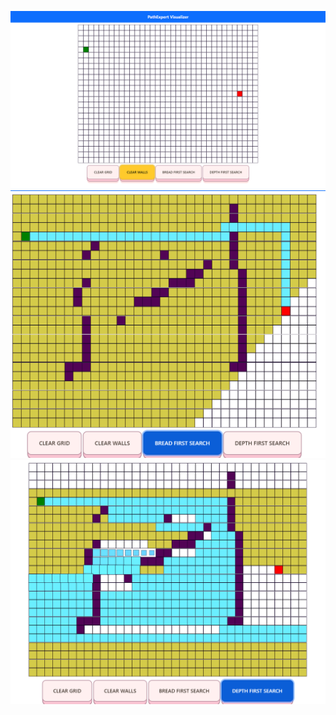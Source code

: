 <p align="center">
  <img src="./src/assets/main.png" width="700" alt="images">
  <img src="./src/assets/bfs_img.png" width="700" title="images">
  <img src="./src/assets/dfs_img.png" width="700" alt="images">
  
</p>
